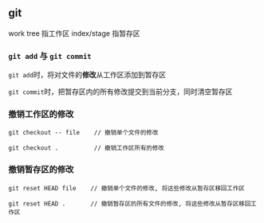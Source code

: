 ## git

work tree 指工作区
index/stage 指暂存区

### `git add` 与 `git commit`

`git add`时，将对文件的**修改**从工作区添加到暂存区

`git commit`时，把暂存区内的所有修改提交到当前分支，同时清空暂存区

### 撤销工作区的修改

```
git checkout -- file    // 撤销单个文件的修改

git checkout .          // 撤销工作区所有的修改
```

### 撤销暂存区的修改

```
git reset HEAD file    // 撤销单个文件的修改, 将这些修改从暂存区移回工作区

git reset HEAD .       // 撤销暂存区的所有文件的修改, 将这些修改从暂存区移回工作区
```
